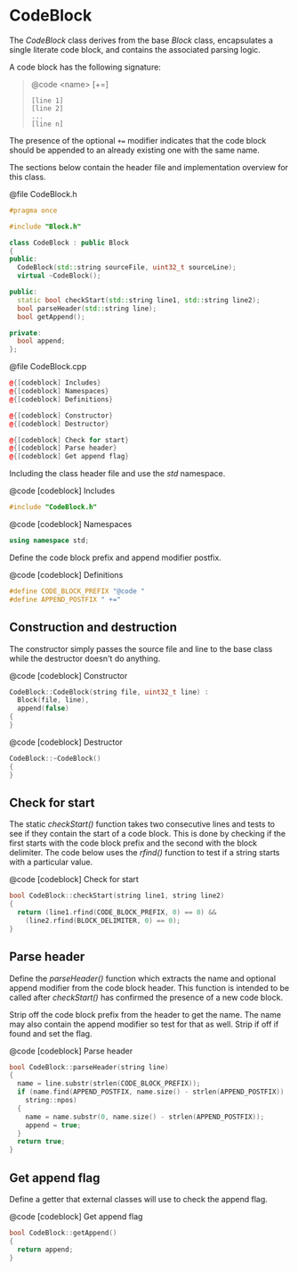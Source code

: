 # CodeBlock

The *CodeBlock* class derives from the base *Block* class, encapsulates a single literate code block, and contains the associated parsing logic.

A code block has the following signature:

>  @code \<name> [+=]
>  ```
>  [line 1]
>  [line 2]
>  ...
>  [line n]
>  ```

The presence of the optional `+=` modifier indicates that the code block should be appended to an already existing one with the same name.

The sections below contain the header file and implementation overview for this class.

@file CodeBlock.h
```cpp
#pragma once

#include "Block.h"

class CodeBlock : public Block
{
public:
  CodeBlock(std::string sourceFile, uint32_t sourceLine);
  virtual ~CodeBlock();

public:
  static bool checkStart(std::string line1, std::string line2);
  bool parseHeader(std::string line);
  bool getAppend();

private:
  bool append;
};
```

@file CodeBlock.cpp
```cpp
@{[codeblock] Includes}
@{[codeblock] Namespaces}
@{[codeblock] Definitions}

@{[codeblock] Constructor}
@{[codeblock] Destructor}

@{[codeblock] Check for start}
@{[codeblock] Parse header}
@{[codeblock] Get append flag}
```

Including the class header file and use the *std* namespace.

@code [codeblock] Includes
```cpp
#include "CodeBlock.h"
```

@code [codeblock] Namespaces
```cpp
using namespace std;
```

Define the code block prefix and append modifier postfix.

@code [codeblock] Definitions
```cpp
#define CODE_BLOCK_PREFIX "@code "
#define APPEND_POSTFIX " +="
```

## Construction and destruction

The constructor simply passes the source file and line to the base class while the destructor doesn't do anything.

@code [codeblock] Constructor
```cpp
CodeBlock::CodeBlock(string file, uint32_t line) :
  Block(file, line),
  append(false)
{
}
```

@code [codeblock] Destructor
```cpp
CodeBlock::~CodeBlock()
{
}
```

## Check for start

The static *checkStart()* function takes two consecutive lines and tests to see if they contain the start of a code block. This is done by checking if the first starts with the code block prefix and the second with the block delimiter. The code below uses the *rfind()* function to test if a string starts with a particular value.

@code [codeblock] Check for start
```cpp
bool CodeBlock::checkStart(string line1, string line2)
{
  return (line1.rfind(CODE_BLOCK_PREFIX, 0) == 0) &&
    (line2.rfind(BLOCK_DELIMITER, 0) == 0);
}
```

## Parse header

Define the *parseHeader()* function which extracts the name and optional append modifier from the code block header. This function is intended to be called after *checkStart()* has confirmed the presence of a new code block.

Strip off the code block prefix from the header to get the name. The name may also contain the append modifier so test for that as well. Strip if off if found and set the flag.

@code [codeblock] Parse header
```cpp
bool CodeBlock::parseHeader(string line)
{
  name = line.substr(strlen(CODE_BLOCK_PREFIX));
  if (name.find(APPEND_POSTFIX, name.size() - strlen(APPEND_POSTFIX)) !=
    string::npos)
  {
    name = name.substr(0, name.size() - strlen(APPEND_POSTFIX));
    append = true;
  }
  return true;
}
```

## Get append flag

Define a getter that external classes will use to check the append flag.

@code [codeblock] Get append flag
```cpp
bool CodeBlock::getAppend()
{
  return append;
}
```
